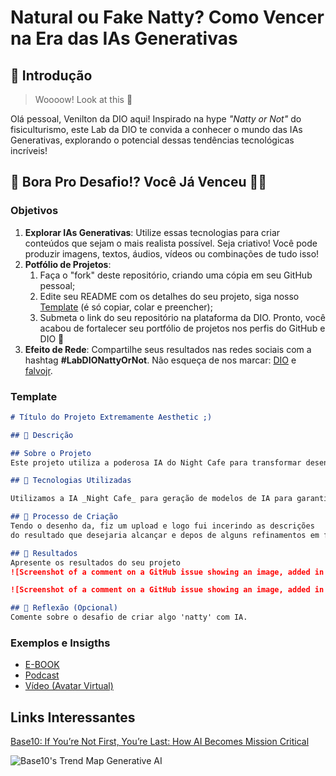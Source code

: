 # Natural ou Fake Natty? Como Vencer na Era das IAs Generativas

## 🚀 Introdução

> Woooow! Look at this 👀

Olá pessoal, Venilton da DIO aqui! Inspirado na hype _"Natty or Not"_ do fisiculturismo, este Lab da DIO te convida a conhecer o mundo das IAs Generativas, explorando o potencial dessas tendências tecnológicas incríveis!

## 🎯 Bora Pro Desafio!? Você Já Venceu 💪🤓

### Objetivos

1. **Explorar IAs Generativas**: Utilize essas tecnologias para criar conteúdos que sejam o mais realista possível. Seja criativo! Você pode produzir imagens, textos, áudios, vídeos ou combinações de tudo isso!
1. **Potfólio de Projetos**:
    1. Faça o "fork" deste repositório, criando uma cópia em seu GitHub pessoal;
    2. Edite seu README com os detalhes do seu projeto, siga nosso [Template](#template) (é só copiar, colar e preencher);
    3. Submeta o link do seu repositório na plataforma da DIO. Pronto, você acabou de fortalecer seu portfólio de projetos nos perfis do GitHub e DIO 🚀
1. **Efeito de Rede**: Compartilhe seus resultados nas redes sociais com a hashtag **#LabDIONattyOrNot**. Não esqueça de nos marcar: [DIO](https://www.linkedin.com/school/dio-makethechange) e [falvojr](https://www.linkedin.com/in/falvojr).

### Template

```markdown
# Título do Projeto Extremamente Aesthetic ;)

## 📒 Descrição

## Sobre o Projeto
Este projeto utiliza a poderosa IA do Night Cafe para transformar desenhos infantis em imagens realistas. A inspiração veio de um desenho especial de uma flor feito pela minha filha, que quería trazer à vida de uma maneira única e tocante.

## 🤖 Tecnologias Utilizadas

Utilizamos a IA _Night Cafe_ para geração de modelos de IA para garantir que cada pétala, cor e forma seja convertida com precisão, preservando a emoção e a intenção por trás do desenho original.

## 🧐 Processo de Criação
Tendo o desenho da, fiz um upload e logo fui incerindo as descrições 
do resultado que desejaria alcançar e depos de alguns refinamentos em fim veio o resultado final.

## 🚀 Resultados
Apresente os resultados do seu projeto
![Screenshot of a comment on a GitHub issue showing an image, added in the Markdown, of an Octocat smiling and raising a tentacle.](https://RonaldoSilva0803lab-natty-or-not/img/criado-por-AI.jpg)

![Screenshot of a comment on a GitHub issue showing an image, added in the Markdown, of an Octocat smiling and raising a tentacle.](https://RonaldoSilva0803lab-natty-or-not/img/imagem-base.jpg)

## 💭 Reflexão (Opcional)
Comente sobre o desafio de criar algo 'natty' com IA.
```

### Exemplos e Insigths

- [E-BOOK](/exemplos/E-BOOK.md)
- [Podcast](/exemplos/PODCAST.md)
- [Vídeo (Avatar Virtual)](/exemplos/VIDEO.md)

## Links Interessantes

[Base10: If You’re Not First, You’re Last: How AI Becomes Mission Critical](https://base10.vc/post/generative-ai-mission-critical/)

![Base10's Trend Map Generative AI](https://github.com/digitalinnovationone/lab-natty-or-not/assets/730492/f4df26e8-f8f7-4419-8252-c69d73ea930c)
